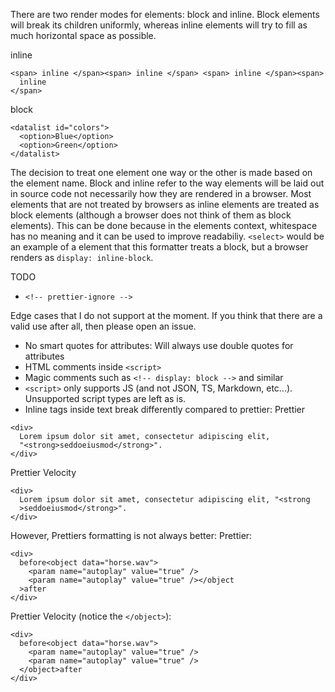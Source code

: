There are two render modes for elements: block and inline. Block elements will break its children uniformly, whereas inline elements will try to fill as much horizontal space as possible.

inline
```
<span> inline </span><span> inline </span> <span> inline </span><span>
  inline
</span>
```

block
```
<datalist id="colors">
  <option>Blue</option>
  <option>Green</option>
</datalist>
```
The decision to treat one element one way or the other is made based on the element name. 
Block and inline refer to the way elements will be laid out in source code not necessarily how they are rendered in a browser. Most elements that are not treated by browsers as inline elements are treated as block elements (although a browser does not think of them as block elements). This can be done because in the elements context, whitespace has no meaning and it can be used to improve readabiliy. `<select>` would be an example of a element that this formatter treats a block, but a browser renders as `display: inline-block`.

TODO
- `<!-- prettier-ignore -->`

Edge cases that I do not support at the moment. If you think that there are a valid use after all, then please open an issue.
- No smart quotes for attributes: Will always use double quotes for attributes
- HTML comments inside `<script>`
- Magic comments such as `<!-- display: block -->` and similar
- `<script>` only supports JS (and not JSON, TS, Markdown, etc...). Unsupported script types are left as is.
- Inline tags inside text break differently compared to prettier:
Prettier
```
<div>
  Lorem ipsum dolor sit amet, consectetur adipiscing elit,
  "<strong>seddoeiusmod</strong>".
</div>
```
Prettier Velocity
```
<div>
  Lorem ipsum dolor sit amet, consectetur adipiscing elit, "<strong
  >seddoeiusmod</strong>".
</div>
```

However, Prettiers formatting is not always better:
Prettier:
```
<div>
  before<object data="horse.wav">
    <param name="autoplay" value="true" />
    <param name="autoplay" value="true" /></object
  >after
</div>
```

Prettier Velocity (notice the `</object>`):
```
<div>
  before<object data="horse.wav">
    <param name="autoplay" value="true" />
    <param name="autoplay" value="true" />
  </object>after
</div>
```

